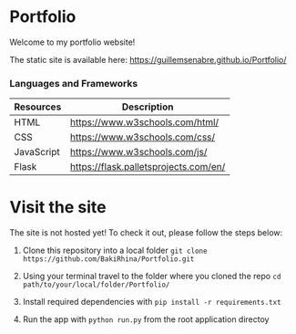 # Portfolio

Welcome to my portfolio website!

The static site is available here: https://guillemsenabre.github.io/Portfolio/


### Languages and Frameworks

| Resources        | Description                                       |
| --------------- | ------------------------------------------------- |
| HTML            | https://www.w3schools.com/html/                     |
| CSS             | https://www.w3schools.com/css/   |
| JavaScript      | https://www.w3schools.com/js/                    |
| Flask           |https://flask.palletsprojects.com/en/      |

# Visit the site

The site is not hosted yet! To check it out, please follow the steps below:

1. Clone this repository into a local folder `git clone https://github.com/BakiRhina/Portfolio.git`

2. Using your terminal travel to the folder where you cloned the repo `cd path/to/your/local/folder/Portfolio/`

3. Install required dependencies with `pip install -r requirements.txt`

4. Run the app with `python run.py` from the root application directoy
